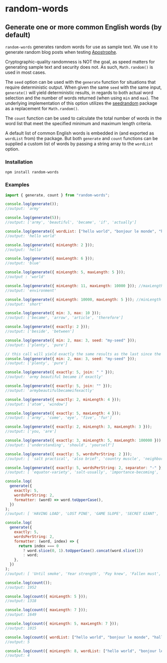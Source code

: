 # random-words

## Generate one or more common English words (by default)

`random-words` generates random words for use as sample text. We use it to generate random blog posts when testing [Apostrophe](http://apostrophecms.org).

Cryptographic-quality randomness is NOT the goal, as speed matters for generating sample text and security does not. 
As such, `Math.random()` is used in most cases.

The `seed` option can be used with the `generate` function for situations that require deterministic output. 
When given the same `seed` with the same input, `generate()` will yield deterministic results, 
in regards to both actual word selection and the number of words returned (when using `min` and `max`). 
The underlying implementation of this option utilizes the [seedrandom](https://www.npmjs.com/package/seedrandom) package as a replacement for `Math.random()`.

The `count` function can be used to calculate the total number of words in the word list that meet the specified minimum and maximum length criteria.

A default list of common English words is embedded in (and exported as `wordList` from) the package. 
But both `generate` and `count` functions can be supplied a custom list of words 
by passing a string array to the `wordList` option. 

### Installation

```
npm install random-words
```

### Examples

```javascript
import { generate, count } from "random-words";

console.log(generate());
//output: 'army'

console.log(generate(5));
//output: ['army', 'beautiful', 'became', 'if', 'actually']

console.log(generate({ wordList: ["hello world", "bonjour le monde", "hallo welt", "こんにちは世界", "สวัสดีชาวโลก"] }));
//output: 'hello world'

console.log(generate({ minLength: 2 }));
//output: 'hello'

console.log(generate({ maxLength: 6 }));
//output: 'blue'

console.log(generate({ minLength: 5, maxLength: 5 }));
//output : 'world'

console.log(generate({ minLength: 11, maxLength: 10000 })); //maxLength limited to the longest possible word
//output: 'environment'

console.log(generate({ minLength: 10000, maxLength: 5 })); //minLength limited to the maxLength
//output: 'short'

console.log(generate({ min: 3, max: 10 }));
//output: ['became', 'arrow', 'article', 'therefore']

console.log(generate({ exactly: 2 }));
//output: ['beside', 'between']

console.log(generate({ min: 2, max: 3, seed: "my-seed" }));
//output: ['plenty', 'pure']

// this call will yield exactly the same results as the last since the same `seed` was used and the other inputs are identical
console.log(generate({ min: 2, max: 3, seed: "my-seed" }));
//output: ['plenty', 'pure']

console.log(generate({ exactly: 5, join: " " }));
//output: 'army beautiful became if exactly'

console.log(generate({ exactly: 5, join: "" }));
//output: 'armybeautifulbecameifexactly'

console.log(generate({ exactly: 2, minLength: 4 }));
//output: ['atom', 'window']

console.log(generate({ exactly: 5, maxLength: 4 }));
//output: ['army', 'come', 'eye', 'five', 'fur']

console.log(generate({ exactly: 2, minLength: 3, maxLength: 3 }));
//output: ['you, 'are']

console.log(generate({ exactly: 3, minLength: 5, maxLength: 100000 }));
//output: ['understanding', 'should', 'yourself']

console.log(generate({ exactly: 5, wordsPerString: 2 }));
//output: [ 'salt practical', 'also brief', 'country muscle', 'neighborhood beyond', 'grew pig' ]

console.log(generate({ exactly: 5, wordsPerString: 2, separator: "-" }));
//output: [ 'equator-variety', 'salt-usually', 'importance-becoming', 'stream-several', 'goes-fight' ]

console.log(
  generate({
    exactly: 5,
    wordsPerString: 2,
    formatter: (word) => word.toUpperCase(),
  })
);
//output: [ 'HAVING LOAD', 'LOST PINE', 'GAME SLOPE', 'SECRET GIANT', 'INDEED LOCATION' ]

console.log(
  generate({
    exactly: 5,
    wordsPerString: 2,
    formatter: (word, index) => {
      return index === 0
        ? word.slice(0, 1).toUpperCase().concat(word.slice(1))
        : word;
    },
  })
);
//output: [ 'Until smoke', 'Year strength', 'Pay knew', 'Fallen must', 'Chief arrow' ]

console.log(count());
//output: 1952

console.log(count({ minLength: 5 }));
//output: 1318 

console.log(count({ maxLength: 7 }));
//output: 1649

console.log(count({ minLength: 5, maxLength: 7 }));
//output: 1015

console.log(count({ wordList: ["hello world", "bonjour le monde", "hallo welt", "こんにちは世界", "สวัสดีชาวโลก"] }));
//output: 5

console.log(count({ minLength: 8, wordList: ["hello world", "bonjour le monde", "hallo welt", "こんにちは世界", "สวัสดีชาวโลก"] }));
//output: 4
```
